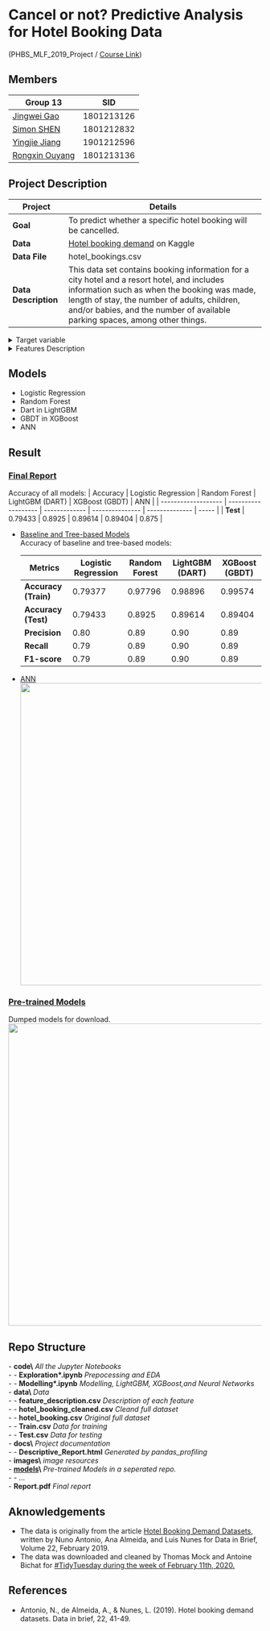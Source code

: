 # Cancel or not? Predictive Analysis for Hotel Booking Data

(PHBS_MLF_2019_Project / [Course Link](https://github.com/PHBS/MLF))

## Members

| Group 13                                        | SID        |
| ----------------------------------------------- | ---------- |
| [Jingwei Gao](https://github.com/LobbyBoy-Dray) | 1801213126 |
| [Simon SHEN](https://github.com/Simon9511)      | 1801212832 |
| [Yingjie Jiang](https://github.com/Jason422)    | 1901212596 |
| [Rongxin Ouyang](https://github.com/oyrx)       | 1801213136 |

## Project Description

| Project              | Details                                                                                                                                                                                                                                                                    |
| -------------------- | -------------------------------------------------------------------------------------------------------------------------------------------------------------------------------------------------------------------------------------------------------------------------- |
| **Goal**             | To predict whether a specific hotel booking will be cancelled.                                                                                                                                                                                                             |
| **Data**             | [Hotel booking demand](https://www.kaggle.com/jessemostipak/hotel-booking-demand) on Kaggle                                                                                                                                                                                |
| **Data File**        | hotel_bookings.csv                                                                                                                                                                                                                                                         |
| **Data Description** | This data set contains booking information for a city hotel and a resort hotel, and includes information such as when the booking was made, length of stay, the number of adults, children, and/or babies, and the number of available parking spaces, among other things. |

<details>
<summary>Target variable</summary>

- `is_canceled`: Value indicating if the booking was canceled (1) or not (0)
</details>
<details>
<summary>Features Description</summary>

- `hotelHotel`: (H1 = Resort Hotel or H2 = City Hotel)
- `lead_time`: Number of days that elapsed between the entering date of the booking into the PMS and the arrival date
- `arrival_date_year`: Year of arrival date
- `arrival_date_month`: Month of arrival date
- `arrival_date_week_number`: Week number of year for arrival date
- `arrival_date_day_of_month`: Day of arrival date
- `stays_in_weekend_nights`: Number of weekend nights (Saturday or Sunday) the guest stayed or booked to stay at the hotel
- `stays_in_week_nights`: Number of week nights (Monday to Friday) the guest stayed or booked to stay at the hotel
- `adults`: Number of adults
- `children`: Number of children
- `babies`: Number of babies
- `meal`: Type of meal booked. Categories are presented in standard hospitality meal packages: Undefined/SC – no meal package; BB – Bed & Breakfast; HB – Half board (breakfast and one other meal – usually dinner); FB – Full board (breakfast, lunch and dinner)
- `country`: Country of origin. Categories are represented in the ISO 3155–3:2013 format
- `market_segment`: Market segment designation. In categories, the term “TA” means “Travel Agents” and “TO” means “Tour Operators”
- `distribution_channel`: Booking distribution channel. The term “TA” means “Travel Agents” and “TO” means “Tour Operators”
- `is_repeated_guest`: Value indicating if the booking name was from a repeated guest (1) or not (0)
- `previous_cancellations`: Number of previous bookings that were cancelled by the customer prior to the current booking
- `previous_bookings_not_canceled`: Number of previous bookings not cancelled by the customer prior to the current booking
- `reserved_room_type`: Code of room type reserved. Code is presented instead of designation for anonymity reasons.
- `assigned_room_type`: Code for the type of room assigned to the booking. Sometimes the assigned room type differs from the reserved room type due to hotel operation reasons (e.g. overbooking) or by customer request. Code is presented instead of designation for anonymity reasons.
- `booking_changes`: Number of changes/amendments made to the booking from the moment the booking was entered on the PMS until the moment of check-in or cancellation
- `deposit_type`: Indication on if the customer made a deposit to guarantee the booking. This variable can assume three categories: No Deposit – no deposit was made; Non Refund – a deposit was made in the value of the total stay cost; Refundable – a deposit was made with a value under the total cost of stay.
- `agent`: ID of the travel agency that made the booking
- `company`: ID of the company/entity that made the booking or responsible for paying the booking. ID is presented instead of designation for anonymity reasons
- `days_in_waiting_list`: Number of days the booking was in the waiting list before it was confirmed to the customer
- `customer_type`: Type of booking, assuming one of four categories: Contract - when the booking has an allotment or other type of contract associated to it; Group – when the booking is associated to a group; Transient – when the booking is not part of a group or contract, and is not associated to other transient booking; Transient-party – when the booking is transient, but is associated to at least other transient booking
- `adr`: Average Daily Rate as defined by dividing the sum of all lodging transactions by the total number of staying nights
- `required_car_parking_spaces`: Number of car parking spaces required by the customer
- `total_of_special_requests`: Number of special requests made by the customer (e.g. twin bed or high floor)
- `reservation_status`: Reservation last status, assuming one of three categories: Canceled – booking was canceled by the customer; Check-Out – customer has checked in but already departed; No-Show – customer did not check-in and did inform the hotel of the reason why
- `reservation_status_date`: Date at which the last status was set. This variable can be used in conjunction with the ReservationStatus to understand when was the booking canceled or when did the customer checked-out of the hotel

</details>

## Models

- Logistic Regression
- Random Forest
- Dart in LightGBM
- GBDT in XGBoost
- ANN

## Result

### [Final Report](./docs/Final_report.md)

Accuracy of all models:
| Accuracy | Logistic Regression | Random Forest | LightGBM (DART) | XGBoost (GBDT) | ANN |
| ------------------- | ------------------- | ------------- | --------------- | -------------- | ----- |
| **Test** | 0.79433 | 0.8925 | 0.89614 | 0.89404 | 0.875 |

- [Baseline and Tree-based Models](./docs/Baseline_and_tree_models.md)  
  Accuracy of baseline and tree-based models:

  | Metrics              | Logistic Regression | Random Forest | LightGBM (DART) | XGBoost (GBDT) |
  | -------------------- | ------------------- | ------------- | --------------- | -------------- |
  | **Accuracy (Train)** | 0.79377             | 0.97796       | 0.98896         | 0.99574        |
  | **Accuracy (Test)**  | 0.79433             | 0.8925        | 0.89614         | 0.89404        |
  | **Precision**        | 0.80                | 0.89          | 0.90            | 0.89           |
  | **Recall**           | 0.79                | 0.89          | 0.90            | 0.89           |
  | **F1-score**         | 0.79                | 0.89          | 0.90            | 0.89           |

- [ANN](./docs/ANN.md)  
   <img src="./images/retrain.png" width="600" align="center">

### [Pre-trained Models](https://github.com/oyrx/PHBS_MLF_2019_Project_Models)

Dumped models for download.  
<img src="./images/LighGBM_small.png" width="600" align="center">

## Repo Structure

\- **code\\** _All the Jupyter Notebooks_  
\- \- **Exploration\*.ipynb** _Prepocessing and EDA_  
\- \- **Modelling\*.ipynb** _Modelling, LightGBM, XGBoost,and Neural Networks_  
\- **data\\** _Data_  
\- \- **feature_description.csv** _Description of each feature_  
\- \- **hotel_booking_cleaned.csv** _Cleand full dataset_  
\- \- **hotel_booking.csv** _Original full dataset_  
\- \- **Train.csv** _Data for training_  
\- \- **Test.csv** _Data for testing_  
\- **docs\\** _Project documentation_  
\- \- **Descriptive_Report.html** _Generated by pandas_profiling_  
\- **images\\** _image resources_  
\- **[models](https://github.com/oyrx/PHBS_MLF_2019_Project_Models)\\** _Pre-trained Models in a seperated repo._  
\- \- \.\.\.  
\- **Report.pdf** _Final report_

## Aknowledgements

- The data is originally from the article [Hotel Booking Demand Datasets](https://www.sciencedirect.com/science/article/pii/S2352340918315191), written by Nuno Antonio, Ana Almeida, and Luis Nunes for Data in Brief, Volume 22, February 2019.
- The data was downloaded and cleaned by Thomas Mock and Antoine Bichat for [#TidyTuesday during the week of February 11th, 2020.](https://github.com/rfordatascience/tidytuesday/blob/master/data/2020/2020-02-11/readme.md)

## References

- Antonio, N., de Almeida, A., & Nunes, L. (2019). Hotel booking demand datasets. Data in brief, 22, 41-49.
